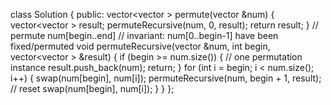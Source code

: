 class Solution {
public:
vector<vector<int> > permute(vector<int> &num) {
vector<vector<int> > result;
permuteRecursive(num, 0, result);
return result;
}
// permute num[begin..end]
// invariant: num[0..begin-1] have been fixed/permuted
void permuteRecursive(vector<int> &num, int begin, vector<vector<int> > &result)  {
if (begin >= num.size()) {
// one permutation instance
result.push_back(num);
return;
}
for (int i = begin; i < num.size(); i++) {
swap(num[begin], num[i]);
permuteRecursive(num, begin + 1, result);
// reset
swap(num[begin], num[i]);
}
}
};
